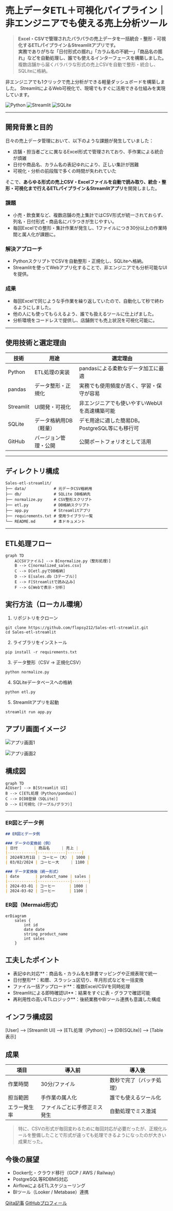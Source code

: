 # 売上データETL＋可視化パイプライン｜非エンジニアでも使える売上分析ツール

> **Excel・CSVで管理されたバラバラの売上データを一括統合・整形・可視化するETLパイプライン＆Streamlitアプリです。**  
> **実務でありがちな「日付形式の揺れ」「カラム名の不統一」「商品名の揺れ」などを自動処理し、誰でも使えるインターフェースを構築しました。**
複数店舗から届くバラバラな形式の売上CSVを自動で整形・統合し、SQLiteに格納。

非エンジニアでも1クリックで売上分析ができる軽量ダッシュボードを構築しました。
StreamlitによるWeb可視化で、現場でもすぐに活用できる仕組みを実現しています。

![Python](https://img.shields.io/badge/python-3.10-blue)
![Streamlit](https://img.shields.io/badge/streamlit-%E2%AD%90-red)
![SQLite](https://img.shields.io/badge/sqlite-db-lightgrey)

---

## 開発背景と目的

日々の売上データ管理において、以下のような課題が発生していました：

- 店舗・担当者ごとに異なるExcel形式で管理されており、手作業による統合が煩雑
- 日付や商品名、カラム名の表記ゆれにより、正しい集計が困難
- 可視化・分析の前段階で多くの時間が失われていた

そこで、**あらゆる形式の売上CSV・Excelファイルを自動で読み取り、統合・整形・可視化まで行えるETLパイプライン＆Streamlitアプリ**を開発しました。

### 課題
- 小売・飲食業など、複数店舗の売上集計ではCSV形式が統一されておらず、列名・日付形式・商品名にバラつきが生じやすい。
- 毎回Excelでの整形・集計作業が発生し、1ファイルにつき30分以上の作業時間と属人化が課題に。

### 解決アプローチ
- PythonスクリプトでCSVを自動整形・正規化し、SQLiteへ格納。
- Streamlitを使ってWebアプリ化することで、非エンジニアでも分析可能なUIを提供。

### 成果
- 毎回Excelで同じような手作業を繰り返していたので、自動化して秒で終わるようにしました。
- 他の人にも使ってもらえるよう、誰でも扱えるツールに仕上げました。
- 分析環境をコードレスで提供し、店舗側でも売上状況を可視化可能に。
---

## 使用技術と選定理由

| 技術       | 用途                         | 選定理由 |
|------------|------------------------------|----------|
| Python     | ETL処理の実装                | pandasによる柔軟なデータ加工に最適 |
| pandas     | データ整形・正規化           | 実務でも使用頻度が高く、学習・保守が容易 |
| Streamlit  | UI開発・可視化               | 非エンジニアでも使いやすいWebUIを高速構築可能 |
| SQLite     | データ格納用DB（軽量）       | デモ用途に適した簡易DB。PostgreSQL等にも移行可 |
| GitHub     | バージョン管理・公開         | 公開ポートフォリオとして活用 |


---

## ディレクトリ構成

```plaintext
Sales-etl-streamlit/
├── data/            # 元データCSV格納用
├── db/              # SQLite DB格納先
├── normalize.py     # CSV整形スクリプト
├── etl.py           # DB格納スクリプト
├── app.py           # Streamlitアプリ
├── requirements.txt # 使用ライブラリ一覧
└── README.md        # 本ドキュメント
```

---

## ETL処理フロー

```mermaid
graph TD
    A[CSVファイル] --> B[normalize.py（整形処理）]
    B --> C[normalized_sales.csv]
    C --> D[etl.pyでDB格納]
    D --> E[sales.db（3テーブル）]
    E --> F[Streamlitで読み込み]
    F --> G[Webで表示・分析]
```

## 実行方法（ローカル環境）

1. リポジトリをクローン

```bash<br>git clone ...
git clone https://github.com/flopsy212/Sales-etl-streamlit.git
cd Sales-etl-streamlit
```

2. ライブラリをインストール 
  ```
pip install -r requirements.txt
```

3. データ整形（CSV → 正規化CSV）
```
python normalize.py
```

 4. SQLiteデータベースへの格納
```
python etl.py
```

 5. Streamlitアプリを起動
```
streamlit run app.py
```

## アプリ画面イメージ

![アプリ画面1](https://github.com/user-attachments/assets/ab39ccd4-9124-4059-b3f9-97d6d8360444)

![アプリ画面2](https://github.com/user-attachments/assets/309b3da5-5751-4347-9223-aad40431fa88)


## 構成図

```mermaid
graph TD
A[User] --> B[Streamlit UI]
B --> C[ETL処理（Python/pandas）]
C --> D[DB登録（SQLite）]
D --> E[可視化（テーブル/グラフ）]
```


---

### ER図とデータ例

```markdown
## ER図とデータ例

### データの変換前（例）
| 日付       | 商品名     | 売上 |
|------------|------------|------|
| 2024年3月1日 | コーヒー（大） | 1000 |
| 03/02/2024 | コーヒー大     | 1100 |

### データ変換後（統一形式）
| date       | product_name | sales |
|------------|--------------|-------|
| 2024-03-01 | コーヒー      | 1000 |
| 2024-03-02 | コーヒー      | 1100 |
```

### ER図（Mermaid形式）
```mermaid
erDiagram
    sales {
        int id
        date date
        string product_name
        int sales
    }
```

## 工夫したポイント

- 表記ゆれ対応**：商品名・カラム名を辞書マッピングや正規表現で統一
- 日付整形**：和暦、スラッシュ区切り、年月形式などを一括変換
- ファイル一括アップロード**：複数Excel/CSVを同時処理
- Streamlitによる即時確認UI**：結果をすぐに表・グラフで確認可能
- 再利用性の高いETLロジック**：後続業務やBIツール連携も意識した構成

## インフラ構成図
[User] --> [Streamlit UI] --> [ETL処理（Python）] --> [DB(SQLite)] --> [Table表示]

## 成果

| 項目         | 導入前            | 導入後            |
|--------------|-----------------------------|-----------------------------|
| 作業時間     | 30分/ファイル               | 数秒で完了（バッチ処理）   |
| 担当範囲     | 手作業の属人化              | 誰でも使えるツール化       |
| エラー発生率 | ファイルごとに手修正ミス発生 | 自動処理でミス激減         |

> 特に、CSVの形式が毎回変わるために毎回対応が必要だったが、正規化ルールを整備したことで形式が違っても処理できるようになったのが大きい成果だった。

## 今後の展望

- Docker化・クラウド移行（GCP / AWS / Railway）
- PostgreSQL等RDBMS対応
- AirflowによるETLスケジューリング
- BIツール（Looker / Metabase）連携


[Qiita記事](https://qiita.com/flopsy_tech/items/def6a3f746bfd440c3f6)
[GitHubプロフィール](https://github.com/flopsy212)

